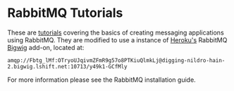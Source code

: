 # RabbitMQ Tutorials

These are [tutorials](https://www.rabbitmq.com/getstarted.html) covering the basics of creating messaging applications using RabbitMQ.
They are modified to use a instance of [Heroku's](https://www.heroku.com/) RabbitMQ [Bigwig](https://addons.heroku.com/rabbitmq-bigwig) add-on, located at:
```
amqp://Fbtg_lMf:OTryoUJqivmZFmR9g57o8PTKiuQlmkLj@digging-nildro-hain-2.bigwig.lshift.net:10713/y49k1-GCfMly
```
For more information please see the RabbitMQ installation guide.
